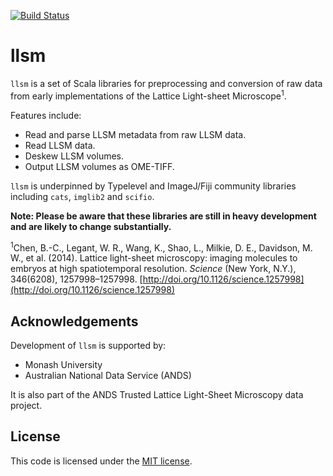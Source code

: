 [![Build Status](https://api.travis-ci.org/keithschulze/llsm.png)](https://travis-ci.org/keithschulze/llsm/)

# llsm
`llsm` is a set of Scala libraries for preprocessing and conversion of raw data
from early implementations of the Lattice Light-sheet Microscope<sup>1</sup>.

Features include:

* Read and parse LLSM metadata from raw LLSM data.
* Read LLSM data.
* Deskew LLSM volumes.
* Output LLSM volumes as OME-TIFF.

`llsm` is underpinned by Typelevel and ImageJ/Fiji community libraries including `cats`, `imglib2` and `scifio`.

__Note: Please be aware that these libraries are still in heavy development and are likely to change substantially.__

<sup>1</sup>Chen, B.-C., Legant, W. R., Wang, K., Shao, L., Milkie, D. E., Davidson, M. W., et al. (2014). Lattice light-sheet microscopy: imaging molecules to embryos at high spatiotemporal resolution. *Science* (New York, N.Y.), 346(6208), 1257998–1257998. [http://doi.org/10.1126/science.1257998](http://doi.org/10.1126/science.1257998)

## Acknowledgements
Development of `llsm` is supported by:

* Monash University
* Australian National Data Service (ANDS)

It is also part of the ANDS Trusted Lattice Light-Sheet Microscopy data project.

## License
This code is licensed under the [MIT license](https://opensource.org/licenses/MIT).
